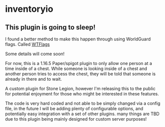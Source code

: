 # inventoryio

## This plugin is going to sleep!

I found a better method to make this happen through using WorldGuard flags. Called [WTFlags](https://github.com/X-Niter/WTFlag)

Some details will come soon!

For now, this is a 1.16.5 Paper/spigot plugin to only allow one person at a time inside of a chest.
While someone is looking inside of a chest and another person tries to access the chest, they will be told that someone is already in there and to wait. 

A custom plugin for Stone Legion, however I'm releasing this to the public for potential enjoyment for those who might be interested in these features. 

The code is very hard coded and not able to be simply changed via a config file, in the future I will be adding plenty of configurable options, and potentially easy integration with a set of other plugins.
many things are TBD due to this plugin being mainly designed for custom server purposes!
